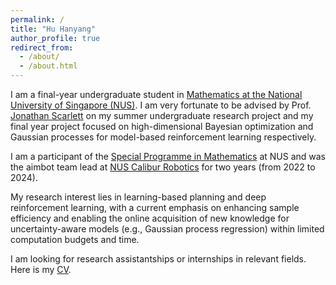 ```yaml
---
permalink: /
title: "Hu Hanyang"
author_profile: true
redirect_from: 
  - /about/
  - /about.html
---
```


I am a final-year undergraduate student in [Mathematics at the National University of Singapore (NUS)](https://www.math.nus.edu.sg/). I am very fortunate to be advised by Prof. [Jonathan Scarlett](https://www.comp.nus.edu.sg/~scarlett/) on my summer undergraduate research project and my final year project focused on high-dimensional Bayesian optimization and Gaussian processes for model-based reinforcement learning respectively.

I am a participant of the [Special Programme in Mathematics](https://www.math.nus.edu.sg/ug/spm/) at NUS and was the aimbot team lead at [NUS Calibur Robotics](https://www.linkedin.com/company/nuscaliburrobotics/posts/?feedView=all) for two years (from 2022 to 2024).

My research interest lies in learning-based planning and deep reinforcement learning, with a current emphasis on enhancing sample efficiency and enabling the online acquisition of new knowledge for uncertainty-aware models (e.g., Gaussian process regression) within limited computation budgets and time. 

I am looking for research assistantships or internships in relevant fields. Here is my [CV](https://hanyang-hu.github.io/files/hanyang_cv.pdf).
